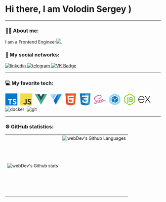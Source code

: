 
# Hi there, I am Volodin Sergey )

---

### :man_technologist: About me:

I am a Frontend Engineer<img src="https://media.giphy.com/media/WUlplcMpOCEmTGBtBW/giphy.gif"  width="30px">.

### 🤝 My social networks:

  <div id="badges">
    <a href="https://www.linkedin.com/in/sergey-volodin/" target="_blank">
      <img src="https://cdn-icons-png.flaticon.com/512/2504/2504799.png" width="40" height="40" alt="linkedin" />
    </a>
    <a href="https://t.me/alpaca50" target="_blank">
      <img src="https://cdn-icons-png.flaticon.com/512/2111/2111646.png" width="40" height="40" alt="telegram" />
    </a>
    <a href="https://vk.com/id595008395" target="_blank">
      <img src="https://upload.wikimedia.org/wikipedia/commons/thumb/f/f3/VK_Compact_Logo_%282021-present%29.svg/2048px-VK_Compact_Logo_%282021-present%29.svg.png" width="40" height="40" alt="VK Badge"/>
    </a>
  </div>

---

### 💻 My favorite tech:

<div>
  <img src="https://github.com/devicons/devicon/blob/master/icons/typescript/typescript-original.svg" title="typescript" alt="typescript" width="40" height="40"/>&nbsp
  <img src="https://github.com/devicons/devicon/blob/master/icons/javascript/javascript-original.svg" title="javascript" alt="javascript" width="40"height="40"/>&nbsp
   <img src="https://github.com/devicons/devicon/blob/master/icons/vuejs/vuejs-original.svg" title="vue" alt="git" width="40" height="40"/>&nbsp
   <img src="https://github.com/devicons/devicon/blob/master/icons/vuetify/vuetify-original.svg" title="vuetify" alt="git" width="40" height="40"/>&nbsp
    <img src="https://github.com/devicons/devicon/blob/master/icons/html5/html5-original.svg" title="html5" alt="html5" width="40" height="40"/>&nbsp
    <img src="https://github.com/devicons/devicon/blob/master/icons/css3/css3-original.svg" title="css" alt="css" width="40" height="40"/>&nbsp
    <img src="https://github.com/devicons/devicon/blob/master/icons/sass/sass-original.svg" title="sass/scss" alt="sass/scss" width="40" height="40"/>&nbsp;
    <img src="https://github.com/devicons/devicon/blob/master/icons/webpack/webpack-original.svg" title="webpack" alt="webpack" width="40" height="40"/>&nbsp;
   <img src="https://github.com/devicons/devicon/blob/master/icons/nodejs/nodejs-original.svg" title="nodejs" alt="nodejs" width="40" height="40"/>&nbsp
    <img src="https://github.com/devicons/devicon/blob/master/icons/express/express-original.svg" title="express" alt="express" width="40" height="40"/>&nbsp
  <img src="https://github.com/get-icon/geticon/blob/master/icons/docker-icon.svg" title="docker" alt="docker" width="40" height="40"/>&nbsp
  <img src="https://vitejs.dev/logo.svg" title="git" alt="git" width="40" height="40"/>&nbsp

</div>

---

### ⚙️ GitHub statistics:

<table>
  <tr>
    <td>
      <img align="left" src="http://github-readme-streak-stats.herokuapp.com?user=VolodinSergey&theme=dark&background=000000" alt="webDev's Github stats" />
    </td>
    <td>
      <img height="195px" align="right" alt="webDev's Github Languages" src="https://github-readme-stats-sigma-five.vercel.app/api/top-langs/?username=volodinSergey&layout=compact&theme=vision-friendly-dark" />
    </td>
  </tr>
</table>
